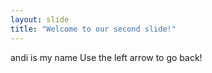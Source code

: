 ```yaml
---
layout: slide
title: "Welcome to our second slide!"
---
```

andi is my name
Use the left arrow to go back!

